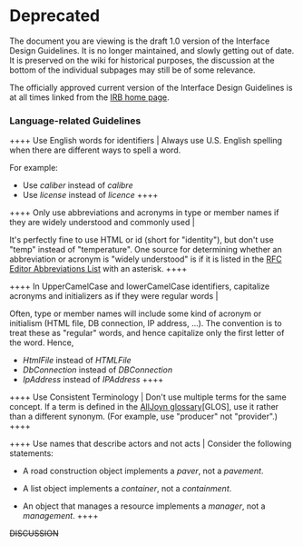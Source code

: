 # Deprecated

The document you are viewing is the draft 1.0 version of the Interface Design Guidelines. It is no longer maintained, and slowly getting out of date. It is preserved on the wiki for historical purposes, the discussion at the bottom of the individual subpages may still be of some relevance.

The officially approved current version of the Interface Design Guidelines is at all times linked from the [IRB home page](/interfacereviewboard).

### Language-related Guidelines

++++ Use English words for identifiers |
Always use U.S. English spelling when there are different ways to spell a word.

For example:

*  Use *caliber* instead of *calibre*
*  Use *license* instead of *licence*
++++

++++ Only use abbreviations and acronyms in type or member names if they are widely understood and commonly used |

It's perfectly fine to use HTML or id (short for "identity"), but don't use "temp" instead of "temperature".  One source for determining whether an abbreviation or acronym is "widely understood" is if it is listed in the [RFC Editor Abbreviations List](http://www.rfc-editor.org/rfc-style-guide/abbrev.expansion.txt) with an asterisk.
++++

++++ In UpperCamelCase and lowerCamelCase identifiers, capitalize acronyms and initializers as if they were regular words |

Often, type or member names will include some kind of acronym or initialism (HTML file, DB connection, IP address, ...). The convention is to treat these as "regular" words, and hence capitalize only the first letter of the word.
Hence,

*  *HtmlFile* instead of *HTMLFile*
*  *DbConnection* instead of *DBConnection*
*  *IpAddress* instead of *IPAddress*
++++

++++ Use Consistent Terminology |
Don't use multiple terms for the same concept.  If a term is defined in the [AllJoyn glossary](https///allseenalliance.org/developers/learn/glossary)[GLOS], use it rather than a different synonym.  (For example, use "producer" not "provider".)
++++

++++ Use names that describe actors and not acts |
Consider the following statements:

*  A road construction object implements a *paver*, not a *pavement*.

*  A list object implements a *container*, not a *containment*.

*  An object that manages a resource implements a *manager*, not a *management*.
++++

~~DISCUSSION~~

